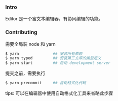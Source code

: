 ### Intro

Editor 是一个富文本编辑器，有协同编辑的功能。

### Contributing

需要全局装 node 和 yarn

```bash
$ yarn               ## 安装所有依赖
$ yarn typed         ## 安装第三方库的类型定义
$ yarn start         ## 启动 development server
```

提交之前，需要执行

```bash
$ yarn precommit     ## 自动格式化代码
```

tips: 可以在编辑器中使用自动格式化工具来省略此步骤
